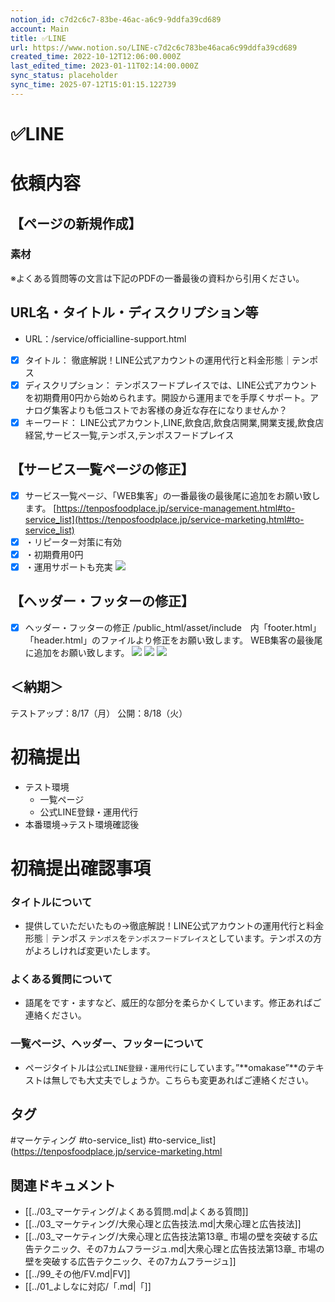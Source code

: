 ```yaml
---
notion_id: c7d2c6c7-83be-46ac-a6c9-9ddfa39cd689
account: Main
title: ✅LINE
url: https://www.notion.so/LINE-c7d2c6c783be46aca6c99ddfa39cd689
created_time: 2022-10-12T12:06:00.000Z
last_edited_time: 2023-01-11T02:14:00.000Z
sync_status: placeholder
sync_time: 2025-07-12T15:01:15.122739
---
```

# ✅LINE

# 依頼内容
## 【ページの新規作成】

### 素材
※よくある質問等の文言は下記のPDFの一番最後の資料から引用ください。
## URL名・タイトル・ディスクリプション等
- URL：/service/officialline-support.html
- [x] タイトル：
徹底解説！LINE公式アカウントの運用代行と料金形態｜テンポス
- [x] ディスクリプション：
テンポスフードプレイスでは、LINE公式アカウントを初期費用0円から始められます。開設から運用までを手厚くサポート。アナログ集客よりも低コストでお客様の身近な存在になりませんか？
- [x] キーワード：
LINE公式アカウント,LINE,飲食店,飲食店開業,開業支援,飲食店経営,サービス一覧,テンポス,テンポスフードプレイス
## 【サービス一覧ページの修正】
- [x] サービス一覧ページ、「WEB集客」の一番最後の最後尾に追加をお願い致します。
[https://tenposfoodplace.jp/service-management.html#to-service_list](https://tenposfoodplace.jp/service-marketing.html#to-service_list)
- [x] ・リピーター対策に有効
- [x] ・初期費用0円
- [x] ・運用サポートも充実
![](https://prod-files-secure.s3.us-west-2.amazonaws.com/736adce6-a3a4-4a64-9f74-d9aa055c96d2/a39202ef-6be9-428a-b461-a0a30f1b395d/Untitled.png?X-Amz-Algorithm=AWS4-HMAC-SHA256&X-Amz-Content-Sha256=UNSIGNED-PAYLOAD&X-Amz-Credential=ASIAZI2LB4666KAPA5DR%2F20250719%2Fus-west-2%2Fs3%2Faws4_request&X-Amz-Date=20250719T043818Z&X-Amz-Expires=3600&X-Amz-Security-Token=IQoJb3JpZ2luX2VjEIT%2F%2F%2F%2F%2F%2F%2F%2F%2F%2FwEaCXVzLXdlc3QtMiJHMEUCIC4Wvvfar1fuNHYY11NomirHncq7%2FuKRYY8ibuXL05%2FcAiEA%2Bs3Z%2BJ9YFwvwR1O%2Be9cbuVrymH10zb2upNKYQRp2H2oqiAQInf%2F%2F%2F%2F%2F%2F%2F%2F%2F%2FARAAGgw2Mzc0MjMxODM4MDUiDMH4ylHvOzWPgvqtcyrcA%2FVav8abOLTJhjGghDmpf%2F%2BygBwz8uv2UCUxvZgW1R6ZvnUcZdNSflDPFTHN5FoKPJKDI1nteDOejiARU6PEd1Mcl09Im6E%2B6HXOM%2Fh7ELTBVnH87UaZApmOt3UjK7OPXPjXQtz%2FHpCIiybF6KwFB80XK%2FRSUa9YKiBSUGs1JQfNEIVx33pafLBaYmdxnh1aV0Y9FXeraM4pWjDKNGT1z0Wx3nGM4pWg7f4me%2FCxjs8xfMc2CLCROoicF%2FPYs7ok7Fue%2FvJweSmH99Ik7Of25SA6U2aOj5VIEyt25UL5Js5%2Bk2ONTOmmQawc0fk3OgD0ruVXEsmQt4%2BDNbxRvWU1QMe13mb7hl44UkImGNiG7wlWDb%2BaBbXxxVBZCcwLkww5cxNx%2ByVZ8EZLeVtLsF%2FDkzd%2B2KDyxXRC3t29oedHpuO7RDdgQejDPxSVIiSzkuBBPSSDkPVj5PakYvF4Zp8Ze9v2H0z%2B8UHgwKkikScfJtYqoKTMGmumVNQlCBJEa%2BiPZGWRqpqoc0yVVt6yivsKsZQTqkVcNKeUynR%2Brg3B71NA9ybHhQRXGWCbb4U4Be0DIjCPgXbRDzF1zym9%2Bbg9kUCks7WiLHeeEfewCY%2Bl9faaQaEv17MlxhH7twykMP2q7MMGOqUBLDxqNuokhDwlX8%2BOZFbeEB3ydK1%2B6a8n%2B54JBm%2FJUtAwFoNQG3heYiaWsLZahxW198RNH5lQ3MfBiNdm6OLLY6fTQ1Yu%2FOhv9CT9FxfrDc%2FiMt5Ayql3Wlw84k6XqljtIlth0BC5sga%2BGUD1e6F%2BTofVMKxjxG%2Frzhj1QEO6hIDNqSU%2BHtpS5JTJ5koW5pYqF1MpRiRZ3gTlTXKiwiUdAqcRTVvx&X-Amz-Signature=5668a27f3df4b43baebf2189e240887334b558d8296117ea69748deae1692662&X-Amz-SignedHeaders=host&x-amz-checksum-mode=ENABLED&x-id=GetObject)
## 【ヘッダー・フッターの修正】
- [x] ヘッダー・フッターの修正
/public_html/asset/include　内「footer.html」「header.html」のファイルより修正をお願い致します。
WEB集客の最後尾に追加をお願い致します。
  ![](https://prod-files-secure.s3.us-west-2.amazonaws.com/736adce6-a3a4-4a64-9f74-d9aa055c96d2/ebf00458-b82a-4120-84f2-e00fc039bbff/Untitled.png?X-Amz-Algorithm=AWS4-HMAC-SHA256&X-Amz-Content-Sha256=UNSIGNED-PAYLOAD&X-Amz-Credential=ASIAZI2LB466RDLXPHSK%2F20250719%2Fus-west-2%2Fs3%2Faws4_request&X-Amz-Date=20250719T043819Z&X-Amz-Expires=3600&X-Amz-Security-Token=IQoJb3JpZ2luX2VjEIT%2F%2F%2F%2F%2F%2F%2F%2F%2F%2FwEaCXVzLXdlc3QtMiJHMEUCIF78jXzUuB5dU4iAoYgcyS5j2tG4EAW5OwnVVzQrkcS0AiEAheyAjiwYOimuyMi%2Fnr6LxNvjU%2FeM%2BzFefgje1NrV0oAqiAQInf%2F%2F%2F%2F%2F%2F%2F%2F%2F%2FARAAGgw2Mzc0MjMxODM4MDUiDJbpCh8nD4SU7Yd4nircAwfUxEAK5cD%2FXdMElm99Fw%2BKcqVToO4J2aMeLIoumAL9KKlVL0tvp7sLDpZqYVJziW8933sZSSQeuKp6TiMYD38WUUdjYjTxZ4OnCp%2BQioKtZl9mHjqulkwnZpJnjd5genNoaVoVxAifELhbgZl6RszRJRY%2BunSuXL0csZAmV93UVQMAScb%2B43q00UX2wKzIggOeNWUBMY97cL6LNsLwY%2FeLK5KMlBp1Q%2BSfufyGFaRdVxz9BiCtcrSLsEDYBrDnrK2nu2nJCtG%2BW3oHAYKAgliqPlvPjnMtHVCWXTHbjvoBUWuV9fsEoGEMR1vgqBIvBkIKmAxLeKpupkBoY5wYW3IHCH3ZxlwY3sTqaF%2B63vj4LVfDvbwhCNUDM7VzCs2BTA7NSEkPNxvOWphMLElxJiJP%2BzvEB3do1IpVjRnT1kK%2FLnNYRp4z6BHSpR8IAwnTZytxs08CC%2FoiRAlJoALBkUENGSGcTZg8Wo0unu4sjc94IVCUt0YDbZtbqo65%2Bq6b%2FvlXSvAE0T%2FY01nxoGxPt5A3jkkSVWUWxCmWsSyAUrfj4%2FFWV9sY9aEeeKA7tFh6fJwIik2%2F3WjBub2%2BlEmywTqxQJO3wEbMG26sPSJ5rSe%2FegRSy8Um6IEpCG38MK%2Br7MMGOqUBEM7L0EZC3X062OWC8%2FC77lH%2BVTQG2I7igAwX%2FHxq7dS9p3ityydR1o9ImpuyXbGtRGB%2F5Y9Z%2FBi5RcIEA0OcJki%2BeUBpoCSUzKfvQT9aEi6nCcPn%2BKZWuginKdgX4azolzyl%2Fgea1whXlTgDhWlGPyf1zCV7XSBpl0pEsX8EnTfhk2cCPJk76r2azhod7OZp47o94jQWaJbmmAFSzRxe9KFZR0it&X-Amz-Signature=5330b861d88a6586b500091fb67a1e546af6602eb2d459476465e268dc2eaaab&X-Amz-SignedHeaders=host&x-amz-checksum-mode=ENABLED&x-id=GetObject)
  ![](https://prod-files-secure.s3.us-west-2.amazonaws.com/736adce6-a3a4-4a64-9f74-d9aa055c96d2/33d58fe6-34d3-4dd2-8abc-8147b61721fb/Untitled.png?X-Amz-Algorithm=AWS4-HMAC-SHA256&X-Amz-Content-Sha256=UNSIGNED-PAYLOAD&X-Amz-Credential=ASIAZI2LB466RDLXPHSK%2F20250719%2Fus-west-2%2Fs3%2Faws4_request&X-Amz-Date=20250719T043819Z&X-Amz-Expires=3600&X-Amz-Security-Token=IQoJb3JpZ2luX2VjEIT%2F%2F%2F%2F%2F%2F%2F%2F%2F%2FwEaCXVzLXdlc3QtMiJHMEUCIF78jXzUuB5dU4iAoYgcyS5j2tG4EAW5OwnVVzQrkcS0AiEAheyAjiwYOimuyMi%2Fnr6LxNvjU%2FeM%2BzFefgje1NrV0oAqiAQInf%2F%2F%2F%2F%2F%2F%2F%2F%2F%2FARAAGgw2Mzc0MjMxODM4MDUiDJbpCh8nD4SU7Yd4nircAwfUxEAK5cD%2FXdMElm99Fw%2BKcqVToO4J2aMeLIoumAL9KKlVL0tvp7sLDpZqYVJziW8933sZSSQeuKp6TiMYD38WUUdjYjTxZ4OnCp%2BQioKtZl9mHjqulkwnZpJnjd5genNoaVoVxAifELhbgZl6RszRJRY%2BunSuXL0csZAmV93UVQMAScb%2B43q00UX2wKzIggOeNWUBMY97cL6LNsLwY%2FeLK5KMlBp1Q%2BSfufyGFaRdVxz9BiCtcrSLsEDYBrDnrK2nu2nJCtG%2BW3oHAYKAgliqPlvPjnMtHVCWXTHbjvoBUWuV9fsEoGEMR1vgqBIvBkIKmAxLeKpupkBoY5wYW3IHCH3ZxlwY3sTqaF%2B63vj4LVfDvbwhCNUDM7VzCs2BTA7NSEkPNxvOWphMLElxJiJP%2BzvEB3do1IpVjRnT1kK%2FLnNYRp4z6BHSpR8IAwnTZytxs08CC%2FoiRAlJoALBkUENGSGcTZg8Wo0unu4sjc94IVCUt0YDbZtbqo65%2Bq6b%2FvlXSvAE0T%2FY01nxoGxPt5A3jkkSVWUWxCmWsSyAUrfj4%2FFWV9sY9aEeeKA7tFh6fJwIik2%2F3WjBub2%2BlEmywTqxQJO3wEbMG26sPSJ5rSe%2FegRSy8Um6IEpCG38MK%2Br7MMGOqUBEM7L0EZC3X062OWC8%2FC77lH%2BVTQG2I7igAwX%2FHxq7dS9p3ityydR1o9ImpuyXbGtRGB%2F5Y9Z%2FBi5RcIEA0OcJki%2BeUBpoCSUzKfvQT9aEi6nCcPn%2BKZWuginKdgX4azolzyl%2Fgea1whXlTgDhWlGPyf1zCV7XSBpl0pEsX8EnTfhk2cCPJk76r2azhod7OZp47o94jQWaJbmmAFSzRxe9KFZR0it&X-Amz-Signature=51815ca3305ae98686a9ebb367e89fee7bb5116836172e2da9dfa27c457f0bd7&X-Amz-SignedHeaders=host&x-amz-checksum-mode=ENABLED&x-id=GetObject)
  ![](https://prod-files-secure.s3.us-west-2.amazonaws.com/736adce6-a3a4-4a64-9f74-d9aa055c96d2/bfa2fb80-683c-4a0c-8741-9ae08a58aba5/Untitled.png?X-Amz-Algorithm=AWS4-HMAC-SHA256&X-Amz-Content-Sha256=UNSIGNED-PAYLOAD&X-Amz-Credential=ASIAZI2LB466RDLXPHSK%2F20250719%2Fus-west-2%2Fs3%2Faws4_request&X-Amz-Date=20250719T043819Z&X-Amz-Expires=3600&X-Amz-Security-Token=IQoJb3JpZ2luX2VjEIT%2F%2F%2F%2F%2F%2F%2F%2F%2F%2FwEaCXVzLXdlc3QtMiJHMEUCIF78jXzUuB5dU4iAoYgcyS5j2tG4EAW5OwnVVzQrkcS0AiEAheyAjiwYOimuyMi%2Fnr6LxNvjU%2FeM%2BzFefgje1NrV0oAqiAQInf%2F%2F%2F%2F%2F%2F%2F%2F%2F%2FARAAGgw2Mzc0MjMxODM4MDUiDJbpCh8nD4SU7Yd4nircAwfUxEAK5cD%2FXdMElm99Fw%2BKcqVToO4J2aMeLIoumAL9KKlVL0tvp7sLDpZqYVJziW8933sZSSQeuKp6TiMYD38WUUdjYjTxZ4OnCp%2BQioKtZl9mHjqulkwnZpJnjd5genNoaVoVxAifELhbgZl6RszRJRY%2BunSuXL0csZAmV93UVQMAScb%2B43q00UX2wKzIggOeNWUBMY97cL6LNsLwY%2FeLK5KMlBp1Q%2BSfufyGFaRdVxz9BiCtcrSLsEDYBrDnrK2nu2nJCtG%2BW3oHAYKAgliqPlvPjnMtHVCWXTHbjvoBUWuV9fsEoGEMR1vgqBIvBkIKmAxLeKpupkBoY5wYW3IHCH3ZxlwY3sTqaF%2B63vj4LVfDvbwhCNUDM7VzCs2BTA7NSEkPNxvOWphMLElxJiJP%2BzvEB3do1IpVjRnT1kK%2FLnNYRp4z6BHSpR8IAwnTZytxs08CC%2FoiRAlJoALBkUENGSGcTZg8Wo0unu4sjc94IVCUt0YDbZtbqo65%2Bq6b%2FvlXSvAE0T%2FY01nxoGxPt5A3jkkSVWUWxCmWsSyAUrfj4%2FFWV9sY9aEeeKA7tFh6fJwIik2%2F3WjBub2%2BlEmywTqxQJO3wEbMG26sPSJ5rSe%2FegRSy8Um6IEpCG38MK%2Br7MMGOqUBEM7L0EZC3X062OWC8%2FC77lH%2BVTQG2I7igAwX%2FHxq7dS9p3ityydR1o9ImpuyXbGtRGB%2F5Y9Z%2FBi5RcIEA0OcJki%2BeUBpoCSUzKfvQT9aEi6nCcPn%2BKZWuginKdgX4azolzyl%2Fgea1whXlTgDhWlGPyf1zCV7XSBpl0pEsX8EnTfhk2cCPJk76r2azhod7OZp47o94jQWaJbmmAFSzRxe9KFZR0it&X-Amz-Signature=a362b21caf3d01e7b6130c0c4d0fe1b5c85eab8b1bb46d4d0e39ea83b4a413d7&X-Amz-SignedHeaders=host&x-amz-checksum-mode=ENABLED&x-id=GetObject)
## ＜納期＞
テストアップ：8/17（月）
公開：8/18（火）
# 初稿提出
- テスト環境
  - 一覧ページ
  - 公式LINE登録・運用代行
- 本番環境→テスト環境確認後
# 初稿提出確認事項
### タイトルについて
- 提供していただいたもの→徹底解説！LINE公式アカウントの運用代行と料金形態｜テンポス
  `テンポス`を`テンポスフードプレイス`としています。テンポスの方がよろしければ変更いたします。
### よくある質問について
- 語尾をです・ますなど、威圧的な部分を柔らかくしています。修正あればご連絡ください。
### 一覧ページ、ヘッダー、フッターについて
- ページタイトルは`公式LINE登録・運用代行`にしています。”**omakase”**のテキストは無しでも大丈夫でしょうか。こちらも変更あればご連絡ください。

## タグ

#マーケティング #to-service_list) #to-service_list](https://tenposfoodplace.jp/service-marketing.html 

## 関連ドキュメント

- [[../03_マーケティング/よくある質問.md|よくある質問]]
- [[../03_マーケティング/大衆心理と広告技法.md|大衆心理と広告技法]]
- [[../03_マーケティング/大衆心理と広告技法第13章_ 市場の壁を突破する広告テクニック、その7カムフラージュ.md|大衆心理と広告技法第13章_ 市場の壁を突破する広告テクニック、その7カムフラージュ]]
- [[../99_その他/FV.md|FV]]
- [[../01_よしなに対応/「.md|「]]

